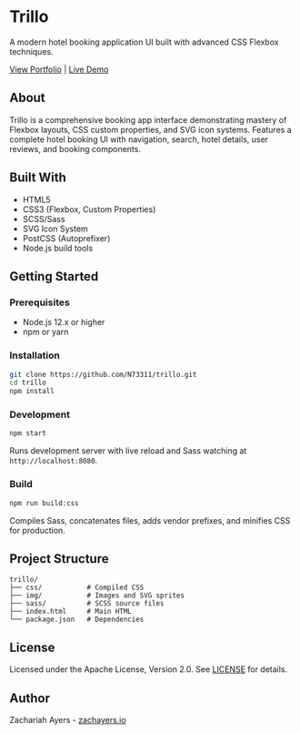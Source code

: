 # Trillo

A modern hotel booking application UI built with advanced CSS Flexbox techniques.

[View Portfolio](https://zachayers.io) | [Live Demo](https://www.trillo.zachayers.io)

## About

Trillo is a comprehensive booking app interface demonstrating mastery of Flexbox layouts, CSS custom properties, and SVG icon systems. Features a complete hotel booking UI with navigation, search, hotel details, user reviews, and booking components.

## Built With

- HTML5
- CSS3 (Flexbox, Custom Properties)
- SCSS/Sass
- SVG Icon System
- PostCSS (Autoprefixer)
- Node.js build tools

## Getting Started

### Prerequisites

- Node.js 12.x or higher
- npm or yarn

### Installation

```bash
git clone https://github.com/N73311/trillo.git
cd trillo
npm install
```

### Development

```bash
npm start
```

Runs development server with live reload and Sass watching at `http://localhost:8080`.

### Build

```bash
npm run build:css
```

Compiles Sass, concatenates files, adds vendor prefixes, and minifies CSS for production.

## Project Structure

```
trillo/
├── css/           # Compiled CSS
├── img/           # Images and SVG sprites
├── sass/          # SCSS source files
├── index.html     # Main HTML
└── package.json   # Dependencies
```

## License

Licensed under the Apache License, Version 2.0. See [LICENSE](LICENSE) for details.

## Author

Zachariah Ayers - [zachayers.io](https://zachayers.io)